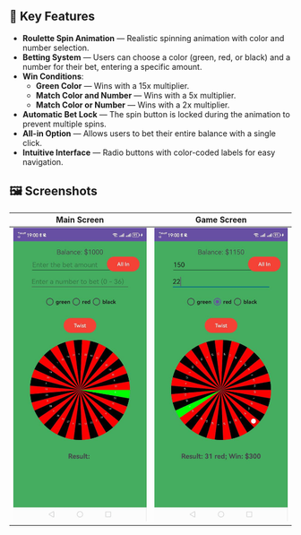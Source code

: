 ## 📱 Key Features

- **Roulette Spin Animation** — Realistic spinning animation with color and number selection.
- **Betting System** — Users can choose a color (green, red, or black) and a number for their bet, entering a specific amount.
- **Win Conditions**:
  - **Green Color** — Wins with a 15x multiplier.
  - **Match Color and Number** — Wins with a 5x multiplier.
  - **Match Color or Number** — Wins with a 2x multiplier.
- **Automatic Bet Lock** — The spin button is locked during the animation to prevent multiple spins.
- **All-in Option** — Allows users to bet their entire balance with a single click.
- **Intuitive Interface** — Radio buttons with color-coded labels for easy navigation.

## 🖼️ Screenshots

| Main Screen | Game Screen |
|-------------|------------|
| ![Main Screen](main.jpg) | ![Bet Screen](game.jpg) |
